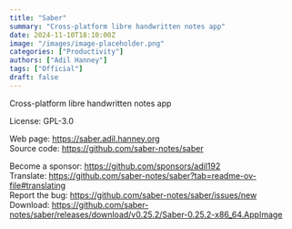 ```yaml
---
title: "Saber"
summary: "Cross-platform libre handwritten notes app"
date: 2024-11-10T18:10:00Z
image: "/images/image-placeholder.png"
categories: ["Productivity"]
authors: ["Adil Hanney"]
tags: ["Official"]
draft: false
---
```


Cross-platform libre handwritten notes app

License: GPL-3.0

Web page: <https://saber.adil.hanney.org>  
Source code: <https://github.com/saber-notes/saber>

Become a sponsor: <https://github.com/sponsors/adil192>  
Translate: <https://github.com/saber-notes/saber?tab=readme-ov-file#translating>  
Report the bug: <https://github.com/saber-notes/saber/issues/new>  
Download: <https://github.com/saber-notes/saber/releases/download/v0.25.2/Saber-0.25.2-x86_64.AppImage>

